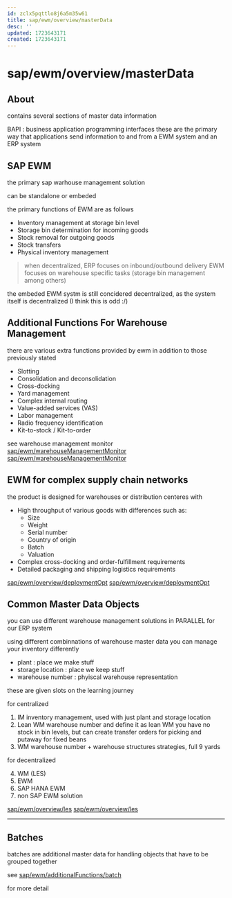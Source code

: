 ```yaml
---
id: zclx5pqttlo8j6a5m35w61
title: sap/ewm/overview/masterData
desc: ''
updated: 1723643171
created: 1723643171
---
```

# sap/ewm/overview/masterData

## About

contains several sections of master data information


BAPI : business application programming interfaces
    these are the primary way that applications send information
    to and from a EWM system and an ERP system

## SAP EWM

the primary sap warhouse management solution

can be standalone or embeded

the primary functions of EWM are as follows
- Inventory management at storage bin level   
- Storage bin determination for incoming goods 
- Stock removal for outgoing goods 
- Stock transfers
- Physical inventory management

> when decentralized, ERP focuses on inbound/outbound delivery
> EWM focuses on warehouse specific tasks (storage bin management among others)


the embeded EWM systm is still concidered decentralized, as the system
itself is decentralized (I think this is odd :/)


## Additional Functions For Warehouse Management

there are various extra functions provided by ewm in addition
to those previously stated

- Slotting
- Consolidation and deconsolidation
- Cross-docking
- Yard management 
- Complex internal routing
- Value-added services (VAS)
- Labor management
- Radio frequency identification
- Kit-to-stock / Kit-to-order

see warehouse management monitor
[sap/ewm/warehouseManagementMonitor](../warehouseManagementMonitor)
[sap/ewm/warehouseManagementMonitor](../warehouseManagementMonitor.md)


## EWM for complex supply chain networks

the product is designed for warehouses or distribution centeres with

- High throughput of various goods with differences such as:
    - Size
    - Weight
    - Serial number
    - Country of origin
    - Batch
    - Valuation
- Complex cross-docking and order-fulfillment requirements
- Detailed packaging and shipping logistics requirements



[sap/ewm/overview/deploymentOpt](deploymentOpt)
[sap/ewm/overview/deploymentOpt](deploymentOpt.md)

## Common Master Data Objects

you can use different warehouse management solutions in PARALLEL
for our ERP system

using different combinnations of warehouse master data you 
can manage your inventory differently

- plant : place we make stuff
- storage location : place we keep stuff
- warehouse number : phyiscal warehouse representation

these are given slots on the learning journey

for centralized

1. IM 
    inventory management, used with just plant and storage location
2. Lean WM
    warehouse number and define it as lean WM
    you have no stock in bin levels, but can create transfer orders for 
    picking and putaway for fixed beans
3. WM
    warehouse number + warehouse structures strategies, full 9 yards

for decentralized 

4. WM (LES)
5. EWM
6. SAP HANA EWM
7. non SAP EWM solution

[sap/ewm/overview/les](les.md)
[sap/ewm/overview/les](les)

---

## Batches

batches are additional master data for handling objects that have
to be grouped together

see [sap/ewm/additionalFunctions/batch](../additionalFunctions/batch)

for more detail
